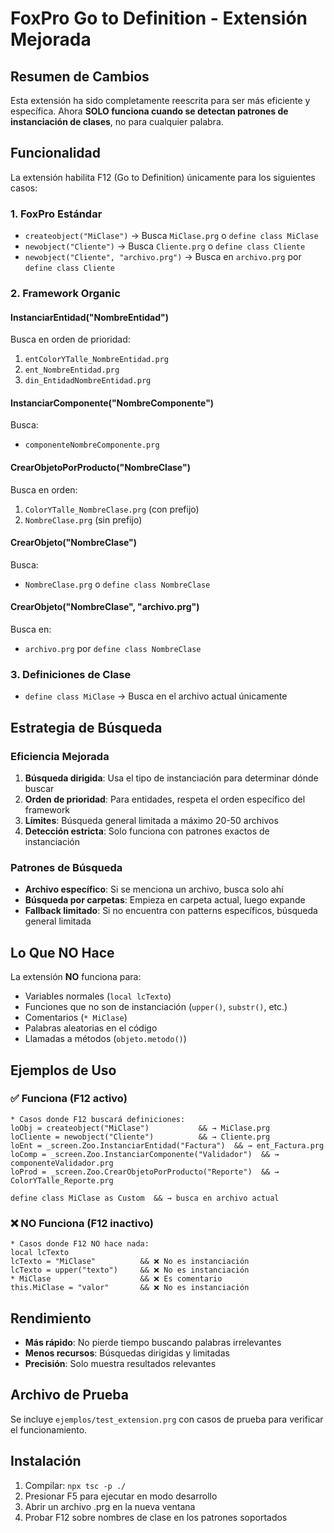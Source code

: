 # FoxPro Go to Definition - Extensión Mejorada

## Resumen de Cambios

Esta extensión ha sido completamente reescrita para ser más eficiente y específica. Ahora **SOLO funciona cuando se detectan patrones de instanciación de clases**, no para cualquier palabra.

## Funcionalidad

La extensión habilita F12 (Go to Definition) únicamente para los siguientes casos:

### 1. **FoxPro Estándar**
- `createobject("MiClase")` → Busca `MiClase.prg` o `define class MiClase`
- `newobject("Cliente")` → Busca `Cliente.prg` o `define class Cliente`  
- `newobject("Cliente", "archivo.prg")` → Busca en `archivo.prg` por `define class Cliente`

### 2. **Framework Organic**

#### InstanciarEntidad("NombreEntidad")
Busca en orden de prioridad:
1. `entColorYTalle_NombreEntidad.prg`
2. `ent_NombreEntidad.prg` 
3. `din_EntidadNombreEntidad.prg`

#### InstanciarComponente("NombreComponente")
Busca:
- `componenteNombreComponente.prg`

#### CrearObjetoPorProducto("NombreClase")
Busca en orden:
1. `ColorYTalle_NombreClase.prg` (con prefijo)
2. `NombreClase.prg` (sin prefijo)

#### CrearObjeto("NombreClase")
Busca:
- `NombreClase.prg` o `define class NombreClase`

#### CrearObjeto("NombreClase", "archivo.prg")  
Busca en:
- `archivo.prg` por `define class NombreClase`

### 3. **Definiciones de Clase**
- `define class MiClase` → Busca en el archivo actual únicamente

## Estrategia de Búsqueda

### Eficiencia Mejorada
1. **Búsqueda dirigida**: Usa el tipo de instanciación para determinar dónde buscar
2. **Orden de prioridad**: Para entidades, respeta el orden específico del framework
3. **Límites**: Búsqueda general limitada a máximo 20-50 archivos
4. **Detección estricta**: Solo funciona con patrones exactos de instanciación

### Patrones de Búsqueda
- **Archivo específico**: Si se menciona un archivo, busca solo ahí
- **Búsqueda por carpetas**: Empieza en carpeta actual, luego expande
- **Fallback limitado**: Si no encuentra con patterns específicos, búsqueda general limitada

## Lo Que NO Hace

La extensión **NO** funciona para:
- Variables normales (`local lcTexto`)
- Funciones que no son de instanciación (`upper()`, `substr()`, etc.)
- Comentarios (`* MiClase`)
- Palabras aleatorias en el código
- Llamadas a métodos (`objeto.metodo()`)

## Ejemplos de Uso

### ✅ Funciona (F12 activo)
```foxpro
* Casos donde F12 buscará definiciones:
loObj = createobject("MiClase")           && → MiClase.prg
loCliente = newobject("Cliente")          && → Cliente.prg  
loEnt = _screen.Zoo.InstanciarEntidad("Factura")  && → ent_Factura.prg
loComp = _screen.Zoo.InstanciarComponente("Validador")  && → componenteValidador.prg
loProd = _screen.Zoo.CrearObjetoPorProducto("Reporte")  && → ColorYTalle_Reporte.prg

define class MiClase as Custom  && → busca en archivo actual
```

### ❌ NO Funciona (F12 inactivo)
```foxpro
* Casos donde F12 NO hace nada:
local lcTexto
lcTexto = "MiClase"          && ❌ No es instanciación
lcTexto = upper("texto")     && ❌ No es instanciación
* MiClase                    && ❌ Es comentario
this.MiClase = "valor"       && ❌ No es instanciación
```

## Rendimiento

- **Más rápido**: No pierde tiempo buscando palabras irrelevantes
- **Menos recursos**: Búsquedas dirigidas y limitadas
- **Precisión**: Solo muestra resultados relevantes

## Archivo de Prueba

Se incluye `ejemplos/test_extension.prg` con casos de prueba para verificar el funcionamiento.

## Instalación

1. Compilar: `npx tsc -p ./`
2. Presionar F5 para ejecutar en modo desarrollo
3. Abrir un archivo .prg en la nueva ventana
4. Probar F12 sobre nombres de clase en los patrones soportados